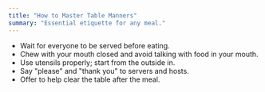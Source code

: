 ```yaml
---
title: "How to Master Table Manners"
summary: "Essential etiquette for any meal."
---
```


- Wait for everyone to be served before eating.
- Chew with your mouth closed and avoid talking with food in your mouth.
- Use utensils properly; start from the outside in.
- Say "please" and "thank you" to servers and hosts.
- Offer to help clear the table after the meal.
